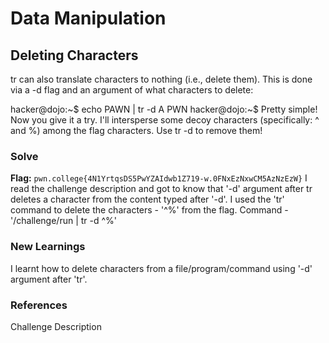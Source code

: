 # Data Manipulation

## Deleting Characters
tr can also translate characters to nothing (i.e., delete them). This is done via a -d flag and an argument of what characters to delete:

hacker@dojo:~$ echo PAWN | tr -d A
PWN
hacker@dojo:~$
Pretty simple! Now you give it a try. I'll intersperse some decoy characters (specifically: ^ and %) among the flag characters. Use tr -d to remove them!

### Solve
**Flag:** `pwn.college{4N1YrtqsDS5PwYZAIdwb1Z719-w.0FNxEzNxwCM5AzNzEzW}`
I read the challenge description and got to know that '-d' argument after tr deletes a character from the content typed after '-d'.
I used the 'tr' command to delete the characters - '^%' from the flag.
Command - '/challenge/run | tr -d ^%'

### New Learnings
I learnt how to delete characters from a file/program/command using '-d' argument after 'tr'.

### References 
Challenge Description
